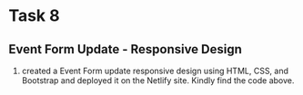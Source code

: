 # Task 8

## **Event Form Update - Responsive Design**
1. created a Event Form update responsive design using HTML, CSS, and Bootstrap and deployed it on the Netlify site. Kindly find the code above.


